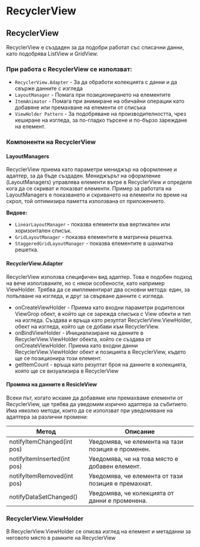 # RecyclerView

## RecyclerView

RecyclerView е създаден за да подобри работат със списачни данни, като подобрява ListView и GridView.

### При работа с RecyclerView се използват:

* `RecyclerView.Adapter` - За да обработи колекцията с данни и да свърже данните с изгледа
* `LayoutManager` - Помага при позиционирането на елементите
* `ItemAnimator` - Помага при анимиране на обичайни операции като добавяне или премахване на елементи от списъка
* `ViewHolder Pattern` - За подобряване на производителността, чрез кеширане на изгледа, за по-гладко търсене и по-бързо зареждане на елемент.

### Компоненти на RecyclerView

#### LayoutManagers

RecyclerView приема като параметри мениджър на оформление и адаптер, за да бъде създаден. Мениджърът на оформление (LayoutManagers) управлява елементи вътре в RecyclerView и определя кога да се скриват и показват елементи. Пример за работата на LayoutManagers е показването и скриването на елементи по време на скрол, той оптимизира паметта използвана от приложението.

**Видове:**

* `LinearLayoutManager` - показва елементи във вертикален или хоризонтален списък.
* `GridLayoutManager` - показва елементите в матрична решетка.
* `StaggeredGridLayoutManager` - показва елементите в шахматна решетка.

#### RecyclerView.Adapter

RecyclerView използва специфичен вид адаптер. Това е подобен подход на вече използваните, но с някои особености, като например ViewHolder. Трябва да се имплементират два основни метода: един, за попълване на изгледа, и друг за свърване данните с изгледа.

* onCreateViewHolder -  Приема като входни параметри родителски ViewGrop обект, в който ще се зарежда списъка с View обекти и тип на изгледа. Създава и връща като резултат RecyclerView.ViewHolder, обект на изгледа, който ще се добави към RecyclerView.
* onBindViewHolder - Инициализиране на данните в RecyclerView.ViewHolder обекта, който се създава от onCreateViewHolder. Приема като входни данни RecyclerView.ViewHolder обект и позицията в  RecyclerView, където ще се позиционира този елемент.
* getItemCount - връща като резултат броя на данните в колекцията, която ще се визуализира в RecyclerView

#### Промяна на данните в ResicleView

Всеки път, когато искаме да добавяме или премахваме елементи от RecyclerView, ще трябва да уведомим изрично адаптера за събитието. Има няколко методи, които да се използват при уведомяване на адаптера за различни промени:

| Метод                       | Описание                                            |
| --------------------------- | --------------------------------------------------- |
| notifyItemChanged(int pos)  | Уведомява, че елемента на тази позиция е променен.  |
| notifyItemInserted(int pos) | Уведомява, че на това място е добавен елемент.      |
| notifyItemRemoved(int pos)  | Уведомява, че елемента от тази позиция е премахнат. |
| notifyDataSetChanged()      | Уведомява, че колекцията от данни е променена.      |

### RecyclerView.ViewHolder

В RecyclerView.ViewHolder се описва изглед на елемент и метаданни за неговото място в рамките на RecyclerView
